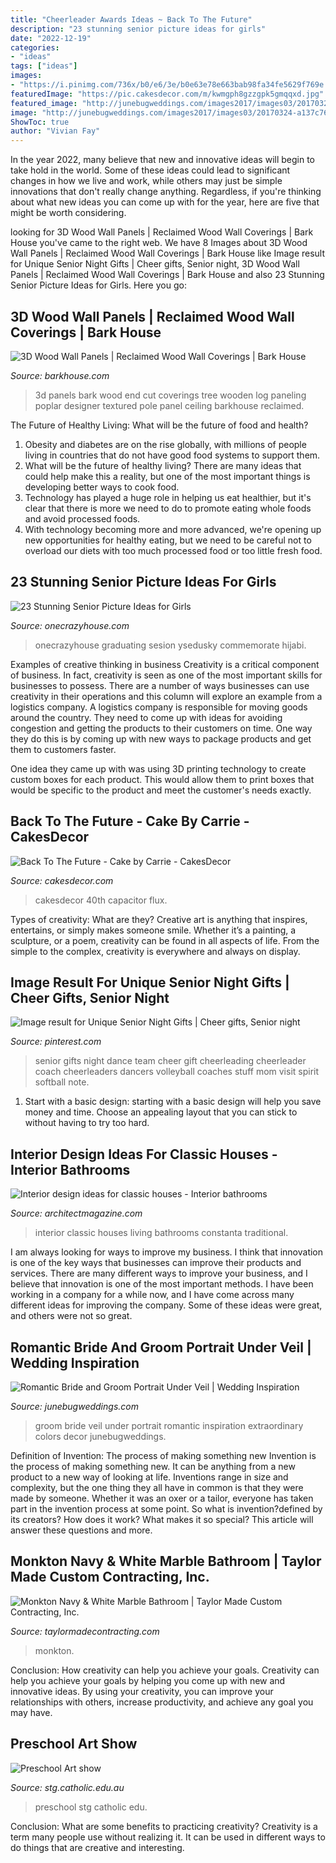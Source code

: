 ```yaml
---
title: "Cheerleader Awards Ideas ~ Back To The Future"
description: "23 stunning senior picture ideas for girls"
date: "2022-12-19"
categories:
- "ideas"
tags: ["ideas"]
images:
- "https://i.pinimg.com/736x/b0/e6/3e/b0e63e78e663bab98fa34fe5629f769e.jpg"
featuredImage: "https://pic.cakesdecor.com/m/kwmgph8gzzgpk5gmqqxd.jpg"
featured_image: "http://junebugweddings.com/images2017/images03/20170324-a137c76a73.jpg"
image: "http://junebugweddings.com/images2017/images03/20170324-a137c76a73.jpg"
ShowToc: true
author: "Vivian Fay"
---
```



In the year 2022, many believe that new and innovative ideas will begin to take hold in the world. Some of these ideas could lead to significant changes in how we live and work, while others may just be simple innovations that don't really change anything. Regardless, if you're thinking about what new ideas you can come up with for the year, here are five that might be worth considering.

	

		
looking for 3D Wood Wall Panels | Reclaimed Wood Wall Coverings | Bark House you've came to the right web. We have 8 Images about 3D Wood Wall Panels | Reclaimed Wood Wall Coverings | Bark House like Image result for Unique Senior Night Gifts | Cheer gifts, Senior night, 3D Wood Wall Panels | Reclaimed Wood Wall Coverings | Bark House and also 23 Stunning Senior Picture Ideas for Girls. Here you go:
		
    
## 3D Wood Wall Panels | Reclaimed Wood Wall Coverings | Bark House

<img loading=lazy src="https://barkhouse.com/wp-content/uploads/2015/07/3d-textured-wall-panels-poplar-poles-bark-house-005-2000x3000.jpg" onerror="this.onerror=null;this.src='https://tse2.mm.bing.net/th?id=OIP.Ks6q6k5QP_dze0OmO67U1AHaLH&amp;pid=15.1';" alt="3D Wood Wall Panels | Reclaimed Wood Wall Coverings | Bark House">

_Source: barkhouse.com_

>3d panels bark wood end cut coverings tree wooden log paneling poplar designer textured pole panel ceiling barkhouse reclaimed. 

	

The Future of Healthy Living: What will be the future of food and health?
1. Obesity and diabetes are on the rise globally, with millions of people living in countries that do not have good food systems to support them. 
2. What will be the future of healthy living? There are many ideas that could help make this a reality, but one of the most important things is developing better ways to cook food. 
3. Technology has played a huge role in helping us eat healthier, but it's clear that there is more we need to do to promote eating whole foods and avoid processed foods. 
4. With technology becoming more and more advanced, we're opening up new opportunities for healthy eating, but we need to be careful not to overload our diets with too much processed food or too little fresh food.

    
## 23 Stunning Senior Picture Ideas For Girls

<img loading=lazy src="https://cdn.onecrazyhouse.com/wp-content/uploads/2016/08/im-done-pose-682x1024.jpg" onerror="this.onerror=null;this.src='https://tse4.mm.bing.net/th?id=OIP.SXjYwQxXzHOD-qKXEz1M_AHaLH&amp;pid=15.1';" alt="23 Stunning Senior Picture Ideas for Girls">

_Source: onecrazyhouse.com_

>onecrazyhouse graduating sesion ysedusky commemorate hijabi. 

	

Examples of creative thinking in business
Creativity is a critical component of business. In fact, creativity is seen as one of the most important skills for businesses to possess. There are a number of ways businesses can use creativity in their operations and this column will explore an example from a logistics company. 
A logistics company is responsible for moving goods around the country. They need to come up with ideas for avoiding congestion and getting the products to their customers on time. One way they do this is by coming up with new ways to package products and get them to customers faster.

One idea they came up with was using 3D printing technology to create custom boxes for each product. This would allow them to print boxes that would be specific to the product and meet the customer's needs exactly.

    
## Back To The Future - Cake By Carrie - CakesDecor

<img loading=lazy src="https://pic.cakesdecor.com/m/kwmgph8gzzgpk5gmqqxd.jpg" onerror="this.onerror=null;this.src='https://tse1.mm.bing.net/th?id=OIP.MaUSDbVe6hb1p9BWgOWpdQHaI0&amp;pid=15.1';" alt="Back To The Future - Cake by Carrie - CakesDecor">

_Source: cakesdecor.com_

>cakesdecor 40th capacitor flux. 

	

Types of creativity: What are they?
Creative art is anything that inspires, entertains, or simply makes someone smile. Whether it’s a painting, a sculpture, or a poem, creativity can be found in all aspects of life. From the simple to the complex, creativity is everywhere and always on display.

    
## Image Result For Unique Senior Night Gifts | Cheer Gifts, Senior Night

<img loading=lazy src="https://i.pinimg.com/736x/b0/e6/3e/b0e63e78e663bab98fa34fe5629f769e.jpg" onerror="this.onerror=null;this.src='https://tse4.mm.bing.net/th?id=OIP.CRrm-RGpmFN9ISFCjgjD0wHaJ5&amp;pid=15.1';" alt="Image result for Unique Senior Night Gifts | Cheer gifts, Senior night">

_Source: pinterest.com_

>senior gifts night dance team cheer gift cheerleading cheerleader coach cheerleaders dancers volleyball coaches stuff mom visit spirit softball note. 

	

1. Start with a basic design: starting with a basic design will help you save money and time. Choose an appealing layout that you can stick to without having to try too hard.

    
## Interior Design Ideas For Classic Houses - Interior Bathrooms

<img loading=lazy src="https://cdnassets.hw.net/ab/75/a4bc752f41f288d3e45c29454cdb/9b03a91b55f5408980862881d9255102.jpg" onerror="this.onerror=null;this.src='https://tse3.mm.bing.net/th?id=OIP.ULhnCOifY9hKW4y0VjV0yQHaE8&amp;pid=15.1';" alt="Interior design ideas for classic houses - Interior bathrooms">

_Source: architectmagazine.com_

>interior classic houses living bathrooms constanta traditional. 

	

I am always looking for ways to improve my business. I think that innovation is one of the key ways that businesses can improve their products and services. There are many different ways to improve your business, and I believe that innovation is one of the most important methods. I have been working in a company for a while now, and I have come across many different ideas for improving the company. Some of these ideas were great, and others were not so great.

    
## Romantic Bride And Groom Portrait Under Veil | Wedding Inspiration

<img loading=lazy src="http://junebugweddings.com/images2017/images03/20170324-a137c76a73.jpg" onerror="this.onerror=null;this.src='https://tse2.mm.bing.net/th?id=OIP.dGDzIwIb0yQiMckVWwLgbQHaLH&amp;pid=15.1';" alt="Romantic Bride and Groom Portrait Under Veil | Wedding Inspiration">

_Source: junebugweddings.com_

>groom bride veil under portrait romantic inspiration extraordinary colors decor junebugweddings. 

	

Definition of Invention: The process of making something new
Invention is the process of making something new. It can be anything from a new product to a new way of looking at life. Inventions range in size and complexity, but the one thing they all have in common is that they were made by someone. Whether it was an oxer or a tailor, everyone has taken part in the invention process at some point. So what is invention?defined by its creators? How does it work? What makes it so special? This article will answer these questions and more.

    
## Monkton Navy &amp; White Marble Bathroom | Taylor Made Custom Contracting, Inc.

<img loading=lazy src="https://www.taylormadecontracting.com/wp-content/uploads/2020/11/E450C981-73CF-4BAF-B0EA-75632BD6D838_1_201_a.jpeg" onerror="this.onerror=null;this.src='https://tse4.mm.bing.net/th?id=OIP.0CmhlF51vR9DsymXGtm7bQHaLV&amp;pid=15.1';" alt="Monkton Navy &amp; White Marble Bathroom | Taylor Made Custom Contracting, Inc.">

_Source: taylormadecontracting.com_

>monkton. 

	

Conclusion: How creativity can help you achieve your goals.
Creativity can help you achieve your goals by helping you come up with new and innovative ideas. By using your creativity, you can improve your relationships with others, increase productivity, and achieve any goal you may have.

    
## Preschool Art Show

<img loading=lazy src="http://www.stg.catholic.edu.au/files/4718-800x1192.jpg" onerror="this.onerror=null;this.src='https://tse3.mm.bing.net/th?id=OIP.G_hxLRYMxq63Kq34Ecl2sAHaLC&amp;pid=15.1';" alt="Preschool Art show">

_Source: stg.catholic.edu.au_

>preschool stg catholic edu. 

	

Conclusion: What are some benefits to practicing creativity?
Creativity is a term many people use without realizing it. It can be used in different ways to do things that are creative and interesting.

